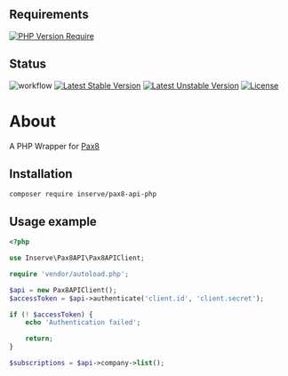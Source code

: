 ## Requirements
[![PHP Version Require](http://poser.pugx.org/inserve/pax8-api-php/require/php)](https://packagist.org/packages/inserve/pax8-api-php)

## Status

![workflow](https://github.com/inserveit/pax8-api-php/actions/workflows/build-actions.yml/badge.svg)
[![Latest Stable Version](http://poser.pugx.org/inserve/pax8-api-php/v)](https://packagist.org/packages/inserve/pax8-api-php)
[![Latest Unstable Version](http://poser.pugx.org/inserve/pax8-api-php/v/unstable)](https://packagist.org/packages/inserve/pax8-api-php)
[![License](http://poser.pugx.org/inserve/pax8-api-php/license)](https://packagist.org/packages/inserve/pax8-api-php)

# About
A PHP Wrapper for [Pax8](https://devx.pax8.com/)

## Installation
`composer require inserve/pax8-api-php`

## Usage example

```php
<?php

use Inserve\Pax8API\Pax8APIClient;

require 'vendor/autoload.php';

$api = new Pax8APIClient();
$accessToken = $api->authenticate('client.id', 'client.secret');

if (! $accessToken) {
    echo 'Authentication failed';

    return;
}

$subscriptions = $api->company->list();

```
